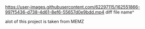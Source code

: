 https://user-images.githubusercontent.com/62297115/162551866-997f5436-d738-4d61-8ef6-55657d0e9bdd.mp4
diff file name^


alot of this project is taken from MEMZ 

